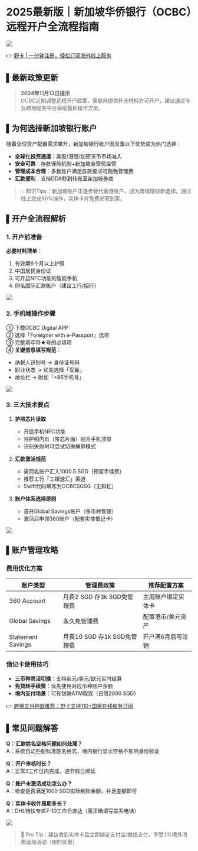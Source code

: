 # 2025最新版｜新加坡华侨银行（OCBC）远程开户全流程指南

![](https://bbtdd.com/wp-content/uploads/img/0125801773306.webp)


👉 [野卡 | 一分钟注册，轻松订阅海外线上服务](https://bbtdd.com/yeka)


## ▌最新政策更新
> **2024年11月13日提示**  
> OCBC近期调整远程开户政策，需额外提供补充材料方可开户，建议通过专业跨境服务平台获取最新操作方案。

## ▌为何选择新加坡银行账户
随着全球资产配置需求攀升，新加坡银行账户因具备以下优势成为热门选择：
- **全球化投资通道**：美股/港股/加密货币市场准入
- **安全可靠**：存款保险机制+新加坡金管局监管
- **管理成本合理**：多数账户满足存款要求可豁免管理费
- **汇款便利**：支持DDA秒到转账至新加坡券商

> 💡 知识Tips：新加坡账户正逐步替代香港账户，成为跨境理财新选择。通过线上完成90%操作，实体卡片免费邮寄到家。

## ▌开户全流程解析
### 1. 开户前准备
**必要材料清单**：
1. 有效期6个月以上护照
2. 中国居民身份证
3. 可开启NFC功能的智能手机
4. 同名国际汇款账户（建议工行/招行）

![](https://bbtdd.com/wp-content/uploads/img/59151973393.webp)

### 2. 手机端操作步骤
① 下载OCBC Digital APP  
② 选择「Foreigner with e-Passport」选项  
③ 完整填写带★号的必填项  
④ **关键信息填写规范**：
- 纳税人识别号 → 身份证号码
- 职业状态 → 优先选择「受雇」
- 地址栏 → 附加「+86手机号」

![](https://bbtdd.com/wp-content/uploads/img/902289502817.webp)

### 3. 三大技术要点
1. **护照芯片读取**
   - 开启手机NFC功能
   - 将护照内页（带芯片面）贴合手机顶部
   - 识别失败时可尝试切换横屏模式

2. **汇款激活规范**
   - 需同名账户汇入1000.5 SGD（预留手续费）
   - 推荐工行「工银速汇」渠道
   - Swift代码填写为OCBCSGSG（无斜杠）

3. **账户体系选择原则**
   - 首开Global Savings账户（多币种管理）
   - 激活后申领360账户（配套实体借记卡）

![](https://bbtdd.com/wp-content/uploads/img/33449439430074.webp)

## ▌账户管理攻略
### 费用优化方案
| 账户类型          | 管理费政策                  | 推荐配置方案         |
|-------------------|---------------------------|----------------------|
| 360 Account       | 月费2 SGD 存3k SGD免管理费 | 主用账户绑定实体卡   |
| Global Savings    | 永久免管理费                 | 配置港币/美元资产    |
| Statement Savings | 月费10 SGD 存1k SGD免管理费 | 开户满6月后可注销    |

### 借记卡使用技巧
- **三币种灵活切换**：支持新元/美元/欧元实时结算
- **免货转手续费**：优先使用对应币种账户余额
- **境内支付场景**：可在银联ATM取现（日限2000 SGD）


👉 [跨境支付神器推荐：野卡支持110+国家在线服务订阅](https://bbtdd.com/yeka)


## ▌常见问题解答
**Q：汇款姓名空格问题如何处理？**  
A：系统自动匹配标准姓名格式，境内银行显示空格不影响身份验证

**Q：开户审核时长？**  
A：正常3工作日内完成，遇节假日顺延

**Q：账户未激活成功怎么办？**  
A：检查是否满足1000 SGD实际到账金额，补足差额即可

**Q：实体卡收件周期多长？**  
A：DHL特快专递7-10工作日直达（需正确填写联系电话）

![](https://bbtdd.com/wp-content/uploads/img/52598430.webp)

> 📌 Pro Tip：建议收到实体卡后立即绑定支付宝/微信支付，享受3%境外消费返现活动（限时优惠）